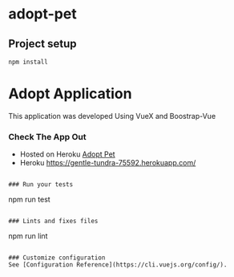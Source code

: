 # adopt-pet

## Project setup
```
npm install
```
# Adopt Application
This application was developed Using VueX and Boostrap-Vue
 

 ### Check The App Out 
- Hosted on Heroku  [Adopt Pet](https://gentle-tundra-75592.herokuapp.com/)
- Heroku https://gentle-tundra-75592.herokuapp.com/
```

### Run your tests
```
npm run test
```

### Lints and fixes files
```
npm run lint
```

### Customize configuration
See [Configuration Reference](https://cli.vuejs.org/config/).
